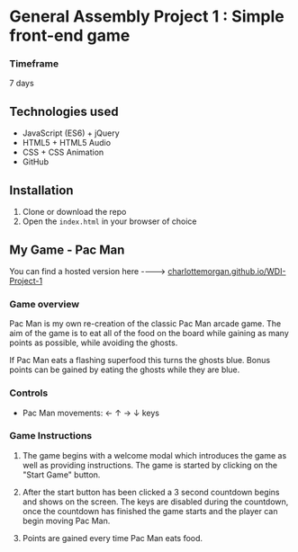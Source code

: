 # General Assembly Project 1 : Simple front-end game

### Timeframe
7 days

## Technologies used

* JavaScript (ES6) + jQuery
* HTML5 + HTML5 Audio
* CSS + CSS Animation
* GitHub

## Installation

1. Clone or download the repo
1. Open the `index.html` in your browser of choice

## My Game - Pac Man


You can find a hosted version here ----> [charlottemorgan.github.io/WDI-Project-1](https://charlottemorgan.github.io/WDI-Project-1/)

### Game overview
Pac Man is my own re-creation of the classic Pac Man arcade game. The aim of the game is to eat all of the food on the board while gaining as many points as possible, while avoiding the ghosts.

If Pac Man eats a flashing superfood this turns the ghosts blue. Bonus points can be gained by eating the ghosts while they are blue.

### Controls
- Pac Man movements: ← ↑ → ↓ keys

### Game Instructions
1. The game begins with a welcome modal which introduces the game as well as providing instructions. The game is started by clicking on the "Start Game" button.


2. After the start button has been clicked a 3 second countdown begins and shows on the screen. The keys are disabled during the countdown, once the countdown has finished the game starts and the player can begin moving Pac Man.


3. Points are gained every time Pac Man eats food. 



